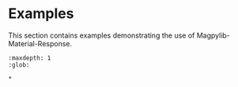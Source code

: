 # Examples

This section contains examples demonstrating the use of Magpylib-Material-Response.

```{toctree}
:maxdepth: 1
:glob:

*
```
